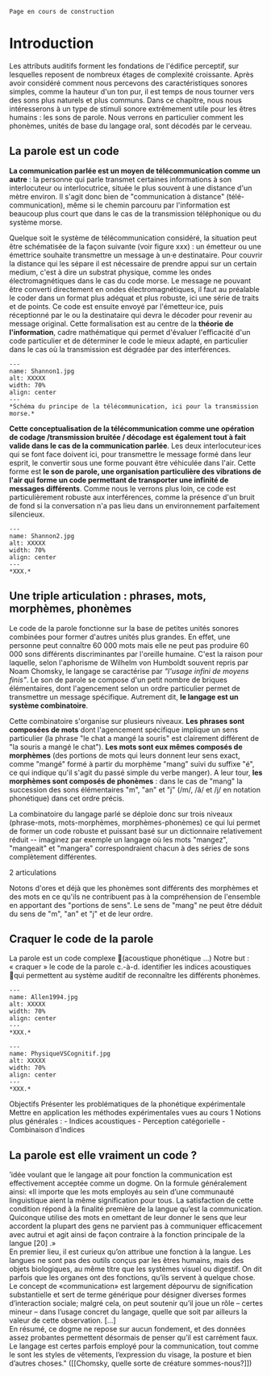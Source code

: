 
```{warning}
Page en cours de construction
```

# Introduction

Les attributs auditifs forment les fondations de l'édifice perceptif, sur lesquelles reposent de nombreux étages de complexité croissante. Après avoir considéré comment nous percevons des caractéristiques sonores simples, comme la hauteur d'un ton pur, il est temps de nous tourner vers des sons plus naturels et plus communs. Dans ce chapitre, nous nous intéresserons à un type de stimuli sonore extrêmement utile pour les êtres humains : les sons de parole. Nous verrons en particulier comment les phonèmes, unités de base du langage oral, sont décodés par le cerveau.  

## La parole est un code 

**La communication parlée est un moyen de télécommunication comme un autre** : la personne qui parle transmet certaines informations à son interlocuteur ou interlocutrice, située le plus souvent à une distance d'un mètre environ. Il s'agit donc bien de "communication à distance" (télé-communication), même si le chemin parcouru par l'information est beaucoup plus court que dans le cas de la transmission téléphonique ou du système morse.

Quelque soit le système de télécommunication considéré, la situation peut être schématisée de la façon suivante (voir figure xxx) : un émetteur ou une émettrice souhaite transmettre un message à un·e destinataire. Pour couvrir la distance qui les sépare il est nécessaire de prendre appui sur un certain medium, c'est à dire un substrat physique, comme les ondes électromagnétiques dans le cas du code morse. Le message ne pouvant être converti directement en ondes électromagnétiques, il faut au préalable le coder dans un format plus adéquat et plus robuste, ici une série de traits et de points. Ce code est ensuite envoyé par l'émetteur·ice, puis réceptionné par le ou la destinataire qui devra le décoder pour revenir au message original. Cette formalisation est au centre de la **théorie de l'information**, cadre mathématique qui permet d'évaluer l'efficacité d'un code particulier et de déterminer le code le mieux adapté, en particulier dans le cas où la transmission est dégradée par des interférences.

```{figure} Shannon1.jpg
---
name: Shannon1.jpg
alt: XXXXX
width: 70%
align: center
---
*Schéma du principe de la télécommunication, ici pour la transmission morse.*
```

**Cette conceptualisation de la télécommunication comme une opération de codage /transmission bruitée / décodage est également tout à fait valide dans le cas de la communication parlée**. Les deux interlocuteur·ices qui se font face doivent ici, pour transmettre le message formé dans leur esprit, le convertir sous une forme pouvant être véhiculée dans l'air. Cette forme est **le son de parole, une organisation particulière des vibrations de l'air qui forme un code permettant de transporter une infinité de messages différents**. Comme nous le verrons plus loin, ce code est particulièrement robuste aux interférences, comme la présence d'un bruit de fond si la conversation n'a pas lieu dans un environnement parfaitement silencieux. 

```{figure} Shannon2.jpg
---
name: Shannon2.jpg
alt: XXXXX
width: 70%
align: center
---
*XXX.*
```

## Une triple articulation : phrases, mots, morphèmes, phonèmes 

Le code de la parole fonctionne sur la base de petites unités sonores combinées pour former d'autres unités plus grandes. En effet, une personne peut connaître 60 000 mots mais elle ne peut pas produire 60 000 sons différents discriminantes par l'oreille humaine. C'est la raison pour laquelle, selon l'aphorisme de Wilhelm von Humboldt souvent repris par Noam Chomsky, le langage se caractérise par *"l'usage infini de moyens finis"*. Le son de parole se compose d'un petit nombre de briques élémentaires, dont l'agencement selon un ordre particulier permet de transmettre un message spécifique. Autrement dit, **le langage est un système combinatoire**.

Cette combinatoire s'organise sur plusieurs niveaux. **Les phrases sont composées de mots** dont l'agencement spécifique implique un sens particulier (la phrase "le chat a mangé la souris" est clairement différent de "la souris a mangé le chat"). **Les mots sont eux mêmes composés de morphèmes** (des portions de mots qui leurs donnent leur sens exact, comme "mangé" formé à partir du morphème "mang" suivi du suffixe "é", ce qui indique qu'il s'agit du passé simple du verbe manger). A leur tour, **les morphèmes sont composés de phonèmes** : dans le cas de "mang" la succession des sons élémentaires "m", "an" et "j" (/m/, /ã/ et /j/ en notation phonétique) dans cet ordre précis.

La combinatoire du langage parlé se déploie donc sur trois niveaux (phrase-mots, mots-morphèmes, morphèmes-phonèmes) ce qui lui permet de former un code robuste et puissant basé sur un dictionnaire relativement réduit -- imaginez par exemple un langage où les mots "mangez", "mangeait" et "mangera" correspondraient chacun à des séries de sons complètement différentes.

2 articulations 

Notons d'ores et déjà que les phonèmes sont différents des morphèmes et des mots en ce qu'ils ne contribuent pas à la compréhension de l'ensemble en apportant des "portions de sens". Le sens de "mang" ne peut être déduit du sens de "m", "an" et "j" et de leur ordre.

## Craquer le code de la parole 

La parole est un code complexe (acoustique  phonétique  …)
Notre but : « craquer » le code de la parole c.-à-d. identifier les indices acoustiques qui permettent au système auditif de reconnaître les différents phonèmes.


```{figure} Allen1994.jpg
---
name: Allen1994.jpg
alt: XXXXX
width: 70%
align: center
---
*XXX.*
```

```{figure} PhysiqueVSCognitif.jpg
---
name: PhysiqueVSCognitif.jpg
alt: XXXXX
width: 70%
align: center
---
*XXX.*
```

Objectifs
Présenter les problématiques de la phonétique expérimentale
Mettre en application les méthodes expérimentales vues au cours 1
Notions plus générales :
	- Indices acoustiques
	- Perception catégorielle
	- Combinaison d’indices

## La parole est elle vraiment un code ?

’idée voulant que le langage ait pour fonction la communication est effectivement acceptée comme un dogme. On la formule généralement ainsi: «Il importe que les mots employés au sein d’une communauté linguistique aient la même signification pour tous. La satisfaction de cette condition répond à la finalité première de la langue qu’est la communication. Quiconque utilise des mots en omettant de leur donner le sens que leur accordent la plupart des gens ne parvient pas à communiquer efficacement avec autrui et agit ainsi de façon contraire à la fonction principale de la langue [20] .»  
En premier lieu, il est curieux qu’on attribue une fonction à la langue. Les langues ne sont pas des outils conçus par les êtres humains, mais des objets biologiques, au même titre que les systèmes visuel ou digestif. On dit parfois que les organes ont des fonctions, qu’ils servent à quelque chose.  
Le concept de «communication» est largement dépourvu de signification substantielle et sert de terme générique pour désigner diverses formes d’interaction sociale; malgré cela, on peut soutenir qu’il joue un rôle – certes mineur – dans l’usage concret du langage, quelle que soit par ailleurs la valeur de cette observation. […]  
En résumé, ce dogme ne repose sur aucun fondement, et des données assez probantes permettent désormais de penser qu’il est carrément faux. Le langage est certes parfois employé pour la communication, tout comme le sont les styles de vêtements, l’expression du visage, la posture et bien d’autres choses." ([[Chomsky, quelle sorte de créature sommes-nous?]])  
